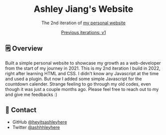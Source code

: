 <h1 align="center">
  Ashley Jiang's Website
</h1>
<p align="center">
  The 2nd iteration of <a href="https://heyitsashleyhere.github.io/html-css-webProject/" target="_blank">my personal website
</p>
<p align="center">
  Previous iterations:
  <a href="https://github.com/heyitsashleyhere/website-orientation-project" target="_blank">v1</a>
</p>

## 🗒️ Overview

Built a simple personal website to showcase my growth as a web-developer from the start of my journey in 2021. This is my 2nd iteration I build in 2022, right after learning HTML and CSS. I didn't know any Javascript at the time and used a plugin. But now I added some simple Javascript for the countdown calender. Strange feeling to go through my old codes, even though it was just a couple months ago. Please feel free to reach out to my and give me feedbacks :) 

## 📲 Contact

- GitHub [@heyitsashleyhere](https://github.com/heyitsashleyhere)
- Twitter [@ashhhleyhere](https://twitter.com/ashhhleyhere)